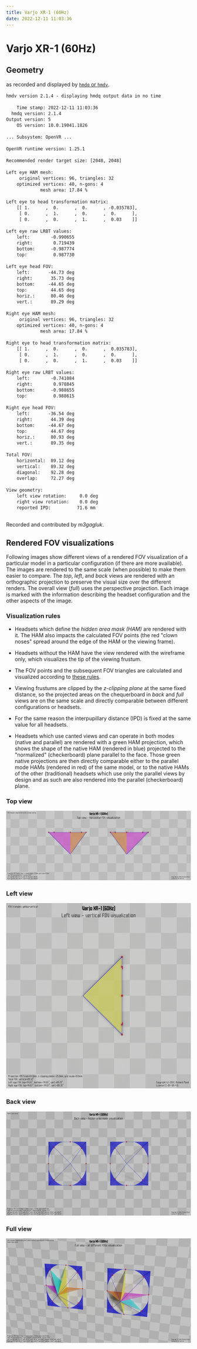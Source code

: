 ```yaml
---
title: Varjo XR-1 (60Hz)
date: 2022-12-11 11:03:36
---
```

# Varjo XR-1 (60Hz)

## Geometry

as recorded and displayed by [`hmdq` or `hmdv`](https://github.com/risa2000/hmdq).
```
hmdv version 2.1.4 - displaying hmdq output data in no time

    Time stamp: 2022-12-11 11:03:36
  hmdq version: 2.1.4
Output version: 5
    OS version: 10.0.19041.1826

... Subsystem: OpenVR ...

OpenVR runtime version: 1.25.1

Recommended render target size: [2048, 2048]

Left eye HAM mesh:
     original vertices: 96, triangles: 32
    optimized vertices: 40, n-gons: 4
             mesh area: 17.84 %

Left eye to head transformation matrix:
    [[ 1.      ,  0.      ,  0.      , -0.035783],
     [ 0.      ,  1.      ,  0.      ,  0.      ],
     [ 0.      ,  0.      ,  1.      ,  0.03    ]]

Left eye raw LRBT values:
    left:        -0.990655
    right:        0.719439
    bottom:      -0.987774
    top:          0.987730

Left eye head FOV:
    left:       -44.73 deg
    right:       35.73 deg
    bottom:     -44.65 deg
    top:         44.65 deg
    horiz.:      80.46 deg
    vert.:       89.29 deg

Right eye HAM mesh:
     original vertices: 96, triangles: 32
    optimized vertices: 40, n-gons: 4
             mesh area: 17.84 %

Right eye to head transformation matrix:
    [[ 1.      ,  0.      ,  0.      ,  0.035783],
     [ 0.      ,  1.      ,  0.      ,  0.      ],
     [ 0.      ,  0.      ,  1.      ,  0.03    ]]

Right eye raw LRBT values:
    left:        -0.741084
    right:        0.978845
    bottom:      -0.988655
    top:          0.988615

Right eye head FOV:
    left:       -36.54 deg
    right:       44.39 deg
    bottom:     -44.67 deg
    top:         44.67 deg
    horiz.:      80.93 deg
    vert.:       89.35 deg

Total FOV:
    horizontal:  89.12 deg
    vertical:    89.32 deg
    diagonal:    92.28 deg
    overlap:     72.27 deg

View geometry:
    left view rotation:     0.0 deg
    right view rotation:    0.0 deg
    reported IPD:          71.6 mm


```
Recorded and contributed by _m3gagluk_.

## Rendered FOV visualizations

Following images show different views of a rendered FOV visualization of a
particular model in a particular configuration (if there are more available).
The images are rendered to the same scale (when possible) to make them easier
to compare. The _top_, _left_, and _back_ views are rendered with an
orthographic projection to preserve the visual size over the different renders.
The overall view (_full_) uses the perspective projection. Each image is marked
with the information describing the headset configuration and the other aspects
of the image.

### Visualization rules

* Headsets which define the _hidden area mask (HAM)_ are rendered with it. The
  HAM also impacts the calculated FOV points (the red "clown noses" spread
  around the edge of the HAM or the viewing frame).

* Headsets without the HAM have the view rendered with the wireframe only, which
  visualizes the tip of the viewing frustum.

* The FOV points and the subsequent FOV triangles are calculated and visualized
  according to [these
  rules](https://risa2000.github.io/vrdocs/docs/hmd_fov_calculation).

* Viewing frustums are clipped by the _z-clipping plane_ at the same fixed
  distance, so the projected areas on the chequerboard in _back_ and _full_
  views are on the same scale and directly comparable between different
  configurations or headsets.

* For the same reason the interpupillary distance (IPD) is fixed at the same
  value for all headsets.

* Headsets which use canted views and can operate in both modes (native and
  parallel) are rendered with a green HAM projection, which shows the shape of
  the native HAM (rendered in blue) projected to the "normalized"
  (checkerboard) plane parallel to the face. Those green native projections are
  then directly comparable either to the parallel mode HAMs (rendered in red)
  of the same model, or to the native HAMs of the other (traditional) headsets
  which use only the parallel views by design and as such are also rendered
  into the parallel (checkerboard) plane.

### Top view
[![Varjo XR-1 (60Hz) - top view](../images/VarjoXR-1_Native_R60_top.dmx.png)](../images/VarjoXR-1_Native_R60_top.dmx.png)

### Left view
[![Varjo XR-1 (60Hz) - left view](../images/VarjoXR-1_Native_R60_left.dmx.png)](../images/VarjoXR-1_Native_R60_left.dmx.png)

### Back view
[![Varjo XR-1 (60Hz) - back view](../images/VarjoXR-1_Native_R60_back.dmx.png)](../images/VarjoXR-1_Native_R60_back.dmx.png)

### Full view
[![Varjo XR-1 (60Hz) - full view](../images/VarjoXR-1_Native_R60_over.dmx.png)](../images/VarjoXR-1_Native_R60_over.dmx.png)

